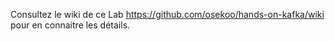 Consultez le wiki de ce Lab https://github.com/osekoo/hands-on-kafka/wiki pour en connaitre les détails.
